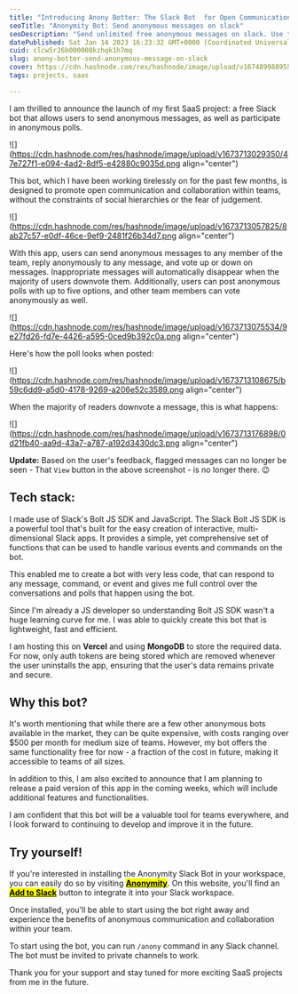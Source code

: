 ```yaml
---
title: "Introducing Anony Botter: The Slack Bot  for Open Communication in Teams"
seoTitle: "Anonymity Bot: Send anonymous messages on slack"
seoDescription: "Send unlimited free anonymous messages on slack. Use this Anonymity Bot to build better team communication experience."
datePublished: Sat Jan 14 2023 16:23:32 GMT+0000 (Coordinated Universal Time)
cuid: clcw5r26b000008kzhqk1h7mq
slug: anony-botter-send-anonymous-message-on-slack
cover: https://cdn.hashnode.com/res/hashnode/image/upload/v1674899889550/1abc5ad0-33e7-4427-8d1f-79af1e8d3e86.png
tags: projects, saas

---
```


I am thrilled to announce the launch of my first SaaS project: a free Slack bot that allows users to send anonymous messages, as well as participate in anonymous polls.

![](https://cdn.hashnode.com/res/hashnode/image/upload/v1673713029350/47e727f1-e094-4ad2-8df5-e42880c9035d.png align="center")

This bot, which I have been working tirelessly on for the past few months, is designed to promote open communication and collaboration within teams, without the constraints of social hierarchies or the fear of judgement.

![](https://cdn.hashnode.com/res/hashnode/image/upload/v1673713057825/8ab27c57-e0df-46ce-9ef9-2481f26b34d7.png align="center")

With this app, users can send anonymous messages to any member of the team, reply anonymously to any message, and vote up or down on messages. Inappropriate messages will automatically disappear when the majority of users downvote them. Additionally, users can post anonymous polls with up to five options, and other team members can vote anonymously as well.

![](https://cdn.hashnode.com/res/hashnode/image/upload/v1673713075534/9e27fd26-fd7e-4426-a595-0ced9b392c0a.png align="center")

Here's how the poll looks when posted:

![](https://cdn.hashnode.com/res/hashnode/image/upload/v1673713108675/b59c6dd9-a5d0-4178-9269-a206e52c3589.png align="center")

When the majority of readers downvote a message, this is what happens:

![](https://cdn.hashnode.com/res/hashnode/image/upload/v1673713176898/0d21fb40-aa9d-43a7-a787-a192d3430dc3.png align="center")

**Update:** Based on the user's feedback, flagged messages can no longer be seen - That `View` button in the above screenshot - is no longer there. 😉

## Tech stack:

I made use of Slack's Bolt JS SDK and JavaScript. The Slack Bolt JS SDK is a powerful tool that's built for the easy creation of interactive, multi-dimensional Slack apps. It provides a simple, yet comprehensive set of functions that can be used to handle various events and commands on the bot.

This enabled me to create a bot with very less code, that can respond to any message, command, or event and gives me full control over the conversations and polls that happen using the bot.

Since I'm already a JS developer so understanding Bolt JS SDK wasn't a huge learning curve for me. I was able to quickly create this bot that is lightweight, fast and efficient.

I am hosting this on **Vercel** and using **MongoDB** to store the required data. For now, only auth tokens are being stored which are removed whenever the user uninstalls the app, ensuring that the user's data remains private and secure.

## Why this bot?

It's worth mentioning that while there are a few other anonymous bots available in the market, they can be quite expensive, with costs ranging over $500 per month for medium size of teams. However, my bot offers the same functionality free for now - a fraction of the cost in future, making it accessible to teams of all sizes.

In addition to this, I am also excited to announce that I am planning to release a paid version of this app in the coming weeks, which will include additional features and functionalities.

I am confident that this bot will be a valuable tool for teams everywhere, and I look forward to continuing to develop and improve it in the future.

## Try yourself!

If you're interested in installing the Anonymity Slack Bot in your workspace, you can easily do so by visiting [**<mark>Anonymity</mark>**](https://anonymity.webflow.io/). On this website, you'll find an [**<mark>Add to Slack</mark>**](https://anonymity.webflow.io/) button to integrate it into your Slack workspace.

Once installed, you'll be able to start using the bot right away and experience the benefits of anonymous communication and collaboration within your team.

To start using the bot, you can run `/anony` command in any Slack channel. The bot must be invited to private channels to work.

Thank you for your support and stay tuned for more exciting SaaS projects from me in the future.